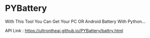 # PYBattery
With This Tool You Can Get Your PC OR Android Battery With Python...

API Link : https://ultrontheai.github.io/PYBattery/battry.html
